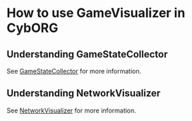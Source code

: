 # How to use GameVisualizer in CybORG

## Understanding GameStateCollector

See [GameStateCollector](https://github.com/CASTLEGym/CybORG/blob/mininet-cyborg2/CybORG/GameVisualizer/GameStateCollector/README.md) for more information.

## Understanding NetworkVisualizer

See [NetworkVisualizer](https://github.com/CASTLEGym/CybORG/blob/mininet-cyborg2/CybORG/GameVisualizer/NetworkVisualizer/README.md) for more information.
